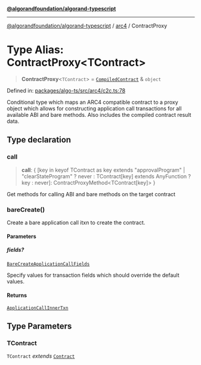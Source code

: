 [**@algorandfoundation/algorand-typescript**](../../README.md)

***

[@algorandfoundation/algorand-typescript](../../README.md) / [arc4](../README.md) / ContractProxy

# Type Alias: ContractProxy\<TContract\>

> **ContractProxy**\<`TContract`\> = [`CompiledContract`](../../index/type-aliases/CompiledContract.md) & `object`

Defined in: [packages/algo-ts/src/arc4/c2c.ts:78](https://github.com/algorandfoundation/puya-ts/blob/main/packages/algo-ts/src/arc4/c2c.ts#L78)

Conditional type which maps an ARC4 compatible contract to a proxy object which allows for constructing application call transactions for
all available ABI and bare methods. Also includes the compiled contract result data.

## Type declaration

### call

> **call**: \{ \[key in keyof TContract as key extends "approvalProgram" \| "clearStateProgram" ? never : TContract\[key\] extends AnyFunction ? key : never\]: ContractProxyMethod\<TContract\[key\]\> \}

Get methods for calling ABI and bare methods on the target contract

### bareCreate()

Create a bare application call itxn to create the contract.

#### Parameters

##### fields?

[`BareCreateApplicationCallFields`](BareCreateApplicationCallFields.md)

Specify values for transaction fields which should override the default values.

#### Returns

[`ApplicationCallInnerTxn`](../../index/namespaces/itxn/interfaces/ApplicationCallInnerTxn.md)

## Type Parameters

### TContract

`TContract` *extends* [`Contract`](../classes/Contract.md)

